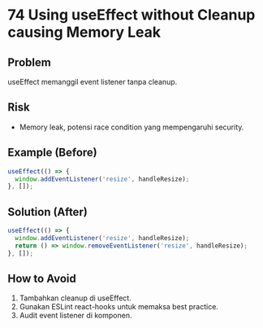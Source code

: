 # 74 Using useEffect without Cleanup causing Memory Leak

## Problem
useEffect memanggil event listener tanpa cleanup.

## Risk
- Memory leak, potensi race condition yang mempengaruhi security.

## Example (Before)
```javascript
useEffect(() => {
  window.addEventListener('resize', handleResize);
}, []);
```

## Solution (After)
```javascript
useEffect(() => {
  window.addEventListener('resize', handleResize);
  return () => window.removeEventListener('resize', handleResize);
}, []);
```

## How to Avoid
1. Tambahkan cleanup di useEffect.
2. Gunakan ESLint react-hooks untuk memaksa best practice.
3. Audit event listener di komponen.
